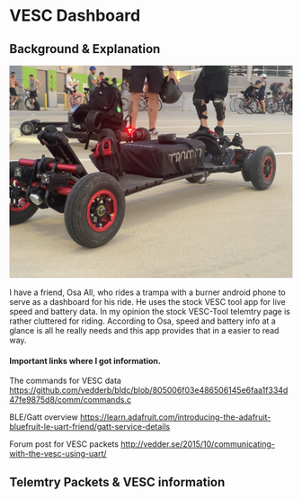 # VESC Dashboard

## Background & Explanation

![Trampa view](https://github.com/PeterChu3/BLEVESCDisplay/blob/master/Docs/Images/OsaTrampa.jpg?raw=true)

I have a friend, Osa All, who rides a trampa with a burner android phone to serve as a dashboard for his ride. He uses the stock VESC tool app for live speed and battery data. In my opinion the stock VESC-Tool telemtry page is rather cluttered for riding. According to Osa, speed and battery info at a glance is all he really needs and this app provides that in a easier to read way.

#### Important links where I got information.

The commands for VESC data
https://github.com/vedderb/bldc/blob/805006f03e486506145e6faa1f334d47fe9875d8/comm/commands.c

BLE/Gatt overview
https://learn.adafruit.com/introducing-the-adafruit-bluefruit-le-uart-friend/gatt-service-details

Forum post for VESC packets
http://vedder.se/2015/10/communicating-with-the-vesc-using-uart/

## Telemtry Packets & VESC information

